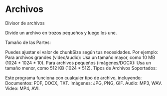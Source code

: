 # Archivos

Divisor de archivos

Divide un archivo en trozos pequeños y luego los une.


Tamaño de las Partes:

Puedes ajustar el valor de chunkSize según tus necesidades. Por ejemplo:
Para archivos grandes (video/audio): Usa un tamaño mayor, como 10 MB (1024 * 1024 * 10).
Para archivos pequeños (imágenes/DOCX): Usa un tamaño menor, como 512 KB (1024 * 512).
Tipos de Archivos Soportados:

Este programa funciona con cualquier tipo de archivo, incluyendo:
Documentos: PDF, DOCX, TXT.
Imágenes: JPG, PNG, GIF.
Audio: MP3, WAV.
Video: MP4, AVI.
